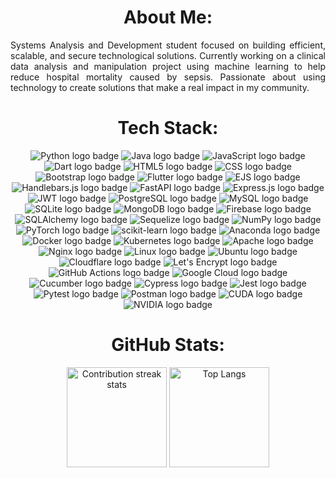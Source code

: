 <div align="center">
  <h1>About Me:</h1>
</div>

<div align="justify">
  <p>
  Systems Analysis and Development student focused on building efficient, scalable, and secure technological solutions.
  Currently working on a clinical data analysis and manipulation project using machine learning to help reduce hospital mortality caused by sepsis.
  Passionate about using technology to create solutions that make a real impact in my community.
  </p>
</div>

<div align="center">
  <h1>Tech Stack:</h1>
  <img src="https://img.shields.io/badge/Python-3670A0?style=flat&logo=python&logoColor=ffdd54" alt="Python logo badge" />
  <img src="https://img.shields.io/badge/Java-%23ED8B00.svg?style=flat&logo=openjdk&logoColor=white" alt="Java logo badge" />
  <img src="https://img.shields.io/badge/JavaScript-%23323330.svg?style=flat&logo=javascript&logoColor=%23F7DF1E" alt="JavaScript logo badge" />
  <img src="https://img.shields.io/badge/Dart-%230175C2.svg?style=flat&logo=dart&logoColor=white" alt="Dart logo badge" />

  <img src="https://img.shields.io/badge/HTML5-%23E34F26.svg?style=flat&logo=html5&logoColor=white" alt="HTML5 logo badge" />
  <img src="https://img.shields.io/badge/CSS3-%231572B6.svg?style=flat&logo=css&logoColor=white" alt="CSS logo badge" />
  <img src="https://img.shields.io/badge/Bootstrap-%238511FA.svg?style=flat&logo=bootstrap&logoColor=white" alt="Bootstrap logo badge" />
  <img src="https://img.shields.io/badge/Flutter-%2302569B.svg?style=flat&logo=Flutter&logoColor=white" alt="Flutter logo badge" />
  <img src="https://img.shields.io/badge/EJS-%23B4CA65.svg?style=flat&logo=ejs&logoColor=black" alt="EJS logo badge" />
  <img src="https://img.shields.io/badge/Handlebars.js-%23000000?style=flat&logo=Handlebars.js&logoColor=white" alt="Handlebars.js logo badge" />

  <img src="https://img.shields.io/badge/FastAPI-005571?style=flat&logo=fastapi" alt="FastAPI logo badge" />
  <img src="https://img.shields.io/badge/Express.js-%23404d59.svg?style=flat&logo=express&logoColor=%2361DAFB" alt="Express.js logo badge" />
  <img src="https://img.shields.io/badge/JWT-black?style=flat&logo=JSON%20web%20tokens" alt="JWT logo badge" />

  <img src="https://img.shields.io/badge/Postgres-%23316192.svg?style=flat&logo=postgresql&logoColor=white" alt="PostgreSQL logo badge" />
  <img src="https://img.shields.io/badge/MySQL-4479A1.svg?style=flat&logo=mysql&logoColor=white" alt="MySQL logo badge" />
  <img src="https://img.shields.io/badge/SQLite-%2307405e.svg?style=flat&logo=sqlite&logoColor=white" alt="SQLite logo badge" />
  <img src="https://img.shields.io/badge/MongoDB-%234ea94b.svg?style=flat&logo=mongodb&logoColor=white" alt="MongoDB logo badge" />
  <img src="https://img.shields.io/badge/Firebase-a08021?style=flat&logo=firebase&logoColor=ffcd34" alt="Firebase logo badge" />
  <img src="https://img.shields.io/badge/SQLAlchemy-D71F00?style=flat&logo=python&logoColor=white" alt="SQLAlchemy logo badge" />
  <img src="https://img.shields.io/badge/Sequelize-3B5998?style=flat&logo=sequelize&logoColor=white" alt="Sequelize logo badge" />

  <img src="https://img.shields.io/badge/NumPy-%23013243.svg?style=flat&logo=numpy&logoColor=white" alt="NumPy logo badge" />
  <img src="https://img.shields.io/badge/PyTorch-%23EE4C2C.svg?style=flat&logo=PyTorch&logoColor=white" alt="PyTorch logo badge" />
  <img src="https://img.shields.io/badge/scikit--learn-%23F7931E.svg?style=flat&logo=scikit-learn&logoColor=white" alt="scikit-learn logo badge" />
  <img src="https://img.shields.io/badge/Anaconda-%2344A833.svg?style=flat&logo=anaconda&logoColor=white" alt="Anaconda logo badge" />

  <img src="https://img.shields.io/badge/Docker-%230db7ed.svg?style=flat&logo=docker&logoColor=white" alt="Docker logo badge" />
  <img src="https://img.shields.io/badge/Kubernetes-%23326ce5.svg?style=flat&logo=kubernetes&logoColor=white" alt="Kubernetes logo badge" />
  <img src="https://img.shields.io/badge/Apache-%23D42029.svg?style=flat&logo=apache&logoColor=white" alt="Apache logo badge" />
  <img src="https://img.shields.io/badge/Nginx-%23009639.svg?style=flat&logo=nginx&logoColor=white" alt="Nginx logo badge" />
  <img src="https://img.shields.io/badge/Linux-FCC624?style=flat&logo=linux&logoColor=black" alt="Linux logo badge" />
  <img src="https://img.shields.io/badge/Ubuntu-E95420?style=flat&logo=ubuntu&logoColor=white" alt="Ubuntu logo badge" />
  <img src="https://img.shields.io/badge/Cloudflare-F38020?style=flat&logo=cloudflare&logoColor=white" alt="Cloudflare logo badge" />
  <img src="https://img.shields.io/badge/Let's%20Encrypt-003A70?style=flat&logo=letsencrypt&logoColor=white" alt="Let's Encrypt logo badge" />

  <img src="https://img.shields.io/badge/GitHub%20Actions-%232671E5.svg?style=flat&logo=githubactions&logoColor=white" alt="GitHub Actions logo badge" />
  <img src="https://img.shields.io/badge/Google%20Cloud-%234285F4.svg?style=flat&logo=google-cloud&logoColor=white" alt="Google Cloud logo badge" />

  <img src="https://img.shields.io/badge/Cucumber-23D96C?style=flat&logo=cucumber&logoColor=white" alt="Cucumber logo badge" />
  <img src="https://img.shields.io/badge/Cypress-17202C?style=flat&logo=cypress&logoColor=white" alt="Cypress logo badge" />
  <img src="https://img.shields.io/badge/Jest-C21325?style=flat&logo=jest&logoColor=white" alt="Jest logo badge" />
  <img src="https://img.shields.io/badge/Pytest-0A9EDC?style=flat&logo=pytest&logoColor=white" alt="Pytest logo badge" />

  <img src="https://img.shields.io/badge/Postman-FF6C37?style=flat&logo=postman&logoColor=white" alt="Postman logo badge" />

  <img src="https://img.shields.io/badge/CUDA-000000.svg?style=flat&logo=nVIDIA&logoColor=green" alt="CUDA logo badge" />
  <img src="https://img.shields.io/badge/NVIDIA-%2376B900.svg?style=flat&logo=nVIDIA&logoColor=white" alt="NVIDIA logo badge" />
</div>

<div align="center">
  <h1>GitHub  Stats:</h1>
  <img
    src="https://nirzak-streak-stats.vercel.app/?user=diogotoporcov&theme=vue-dark&hide_border=true"
    alt="Contribution streak stats"
    height="160"
  />
  <img
    src="https://github-readme-stats.vercel.app/api/top-langs/?username=diogotoporcov&theme=vue-dark&hide_border=true&include_all_commits=false&count_private=false&layout=compact"
    alt="Top Langs"
    height="160"
  />
</div>

